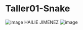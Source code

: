 # Taller01-Snake
![image](https://github.com/FabricioChang/Taller01-Snake/assets/88107436/5502d749-49e7-4178-ad1a-e1cc803656a3)
HAILIE JIMENEZ ![image](https://github.com/FabricioChang/Taller01-Snake/assets/142462676/aa2da91c-82c6-4ed6-9941-86013965b319)
